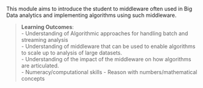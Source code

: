 This module aims to introduce the student to middleware often used in Big Data analytics and implementing algorithms using such middleware.
 
> **Learning Outcomes**:
> <br />- Understanding of Algorithmic approaches for handling batch and streaming analysis
> <br />- Understanding of middleware that can be used to enable algorithms to scale up to analysis of large datasets.
> <br />- Understanding of the impact of the middleware on how algorithms are articulated.
> <br />- Numeracy/computational skills - Reason with numbers/mathematical concepts